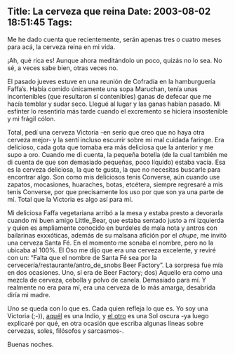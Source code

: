 Title: La cerveza que reina
Date: 2003-08-02 18:51:45
Tags: 
---
<p>Me he dado cuenta que recientemente, serán apenas tres o cuatro meses para acá, la cerveza reina en mi vida.</p>

<p>¡Ah, qué rica es! Aunque ahora meditándolo un poco, quizás no lo sea. No sé, a veces sabe bien, otras veces no.</p>

<p>El pasado jueves estuve en una reunión de Cofradía en la hamburguería Faffa&#8217;s. Había comido únicamente una sopa Maruchan, tenía unas incontenibles (que resultaron sí contenibles) ganas de defecar que me hacía temblar y sudar seco. Llegué al lugar y las ganas habían pasado. Mi esfínter lo resentiría más tarde cuando el excremento se hiciera insostenible y mi frágil cólon.</p>

<p>Total, pedí una cerveza Victoria -en serio que creo que no haya otra cerveza mejor- y la sentí incluso escurrir sobre mi mal cuidada faringe. Era delicioso, cada gota que tomaba era más deliciosa que la anterior y me supo a oro. Cuando me di cuenta, la pequeña botella (de la cual también me di cuenta de que son demasiado pequeñas, poco líquido) estaba vacía. Esa es la cerveza deliciosa, la que te gusta, la que no necesitas buscarle para encontrar algo. Son como mis deliciosos tenis Converse, aún cuando use zapatos, mocasiones, huaraches, botas, etcétera, siempre regresaré a mis tenis Converse, por que precisamente los uso por que son ya una parte de mí. Total que la Victoria es algo así para mí.</p>

<p>Mi deliciosa Faffa vegetariana arribó a la mesa y estaba presto a devorarla cuando mi buen amigo Little_Bear, que estaba sentado justo a mi izquierda y quien es ampliamente conocido en burdeles de mala nota y antros con bailarinas exxxóticas, además de su malsana afición por el <em>chupe</em>, me invitó una cerveza Santa Fé. En el momento me sonaba el nombre, pero no la ubicaba al 100%. El Oso me dijo que era una cerveza excelente, y reviré con un: &#8220;Falta que el nombre de Santa Fé sea por la cervecería/restaurante/antro_de_snobs Beer Factory&#8221;. La sorpresa fue mía en dos ocasiones. Uno, sí era de Beer Factory; dos) Aquello era como una mezcla de cerveza, cebolla y polvo de canela. Demasiado para mí. Y realmente no era para mí, era una cerveza de lo más amarga, desabrida diría mi madre.</p>

<p>Uno se queda con lo que es. Cada quien refleja lo que es. Yo soy una Victoria (;-)), <a href="mailto:guorloma@hotmail.com">aquél</a> es una Indio, y <a href="mailto:polo@lavozdelsillon.net">el otro</a> es una Sol oscura -ya luego explicaré por qué, en otra ocasión que escriba algunas líneas sobre cervezas, soles, filósofos y sarcasmos-.</p>

<p>Buenas noches.</p>
